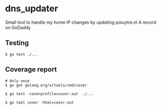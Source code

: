 # dns_updater
Small tool to handle my home IP changes by updating poiuytre.nl A record on GoDaddy

## Testing
```
$ go test ./...
```

## Coverage report

```
# Only once
$ go get golang.org/x/tools/cmd/cover
```

```
$ go test -coverprofile=cover.out  ./... 
```

```
$ go tool cover -html=cover.out
```